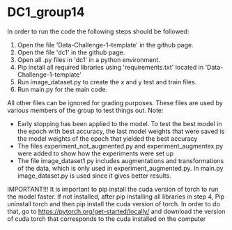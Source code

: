# DC1_group14

In order to run the code the following steps should be followed:
1. Open the file 'Data-Challenge-1-template' in the github page.
2. Open the file 'dc1' in the github page.
3. Open all .py files in 'dc1' in a python environment.
4. Pip install all required libraries using 'requirements.txt' located in 'Data-Challenge-1-template' 
5. Run image_dataset.py to create the x and y test and train files.
6. Run main.py for the main code.


All other files can be ignored for grading purposes. These files are used by various members of the group to test things out.
Note:
- Early stopping has been applied to the model. To test the best model in the epoch with best accuracy, the last model weights that were saved is the model weights of the epoch that yielded the best accuracy
- The files experiment_not_augmented.py and experiment_augmentex.py were added to show how the experiments were set up
- The file image_dataset1.py includes augmentations and transformations of the data, which is only used in experiment_augmented.py. In main.py image_dataset.py is used since it gives better results.

IMPORTANT!!! It is important to pip install the cuda version of torch to run the model faster. If not installed, after pip installing all libraries in step 4, Pip uninstall torch and then pip install the cuda version of torch. In order to do that, go to https://pytorch.org/get-started/locally/ and download the version of cuda torch that corresponds to the cuda installed on the computer
